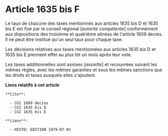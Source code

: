 # Article 1635 bis F

Le taux de chacune des taxes mentionnés aux articles 1635 bis D et 1635 bis E est fixé par le conseil régional [*autorité
compétente*] conformément aux dispositions des troisième et quatrième alinéas de l'article 1609 decies. Il ne peut être
institué qu'un seul taux pour chaque taxe.

Les décisions relatives aux taxes mentionnées aux articles 1635 bis D et 1635 bis E prennent effet au plus tôt un mois après
leur vote.

Les taxes additionnelles sont assises [*assiette*] et recouvrées suivant les mêmes règles, avec les mêmes garanties et sous
les mêmes sanctions que les droits et taxes auxquels elles s'ajoutent.

**Liens relatifs à cet article**

	**Cite**:

	  - CGI 1609 decies
	  - CGI 1635 bis D
	  - CGI 1635 bis E

	**Liens**:

	  - HISTO: EDITION 1979-07-01
